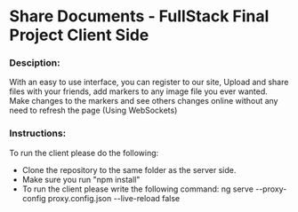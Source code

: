 # Share Documents - FullStack Final Project Client Side

### Desciption:
With an easy to use interface, you can register to our site, 
Upload and share files with your friends, add markers to any image file you ever wanted.
Make changes to the markers and see others changes online without any need to refresh the page (Using WebSockets)

### Instructions:
To run the client please do the following:
* Clone the repository to the same folder as the server side.
* Make sure you run "npm install"
* To run the client please write the following command: ng serve --proxy-config proxy.config.json --live-reload false
